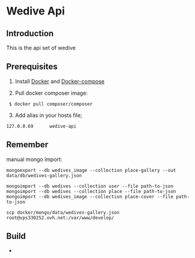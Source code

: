 # Wedive Api

## Introduction

This is the api set of wedive

## Prerequisites

1. Install [Docker](https://docs.docker.com/engine/installation/) and [Docker-compose](https://docs.docker.com/compose/install/)

2. Pull docker composer image:
```
 $ docker pull composer/composer
```

3. Add alias in your hosts file;
```
127.0.0.69      wedive-api
```

## Remember

manual mongo import:
```
mongoexport --db wedives_image --collection place-gallery --out data/db/wedives-gallery.json

mongoimport --db wedives --collection user --file path-to-json
mongoimport --db wedives --collection place --file path-to-json
mongoimport --db wedives_image --collection place-cover --file path-to-json

scp docker/mongo/data/wedives-gallery.json root@vps330252.ovh.net:/var/www/develop/
```

## Build

* 

